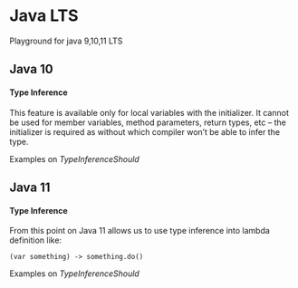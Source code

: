 # Java LTS
Playground for java 9,10,11 LTS

## Java 10

#### Type Inference

This feature is available only for local variables with the initializer. It cannot be used for member variables, method parameters, return types, etc – the initializer is required as without which compiler won’t be able to infer the type.

Examples on _TypeInferenceShould_


## Java 11

#### Type Inference

From this point on Java 11 allows us to use type inference into lambda definition like:

    (var something) -> something.do()

Examples on _TypeInferenceShould_